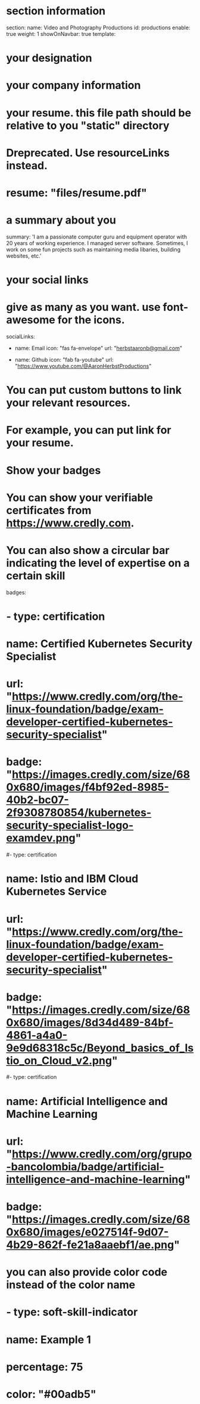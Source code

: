 # section information
section:
  name: Video and Photography Productions
  id: productions
  enable: true
  weight: 1
  showOnNavbar: true
  template: 

# your designation
# your company information

# your resume. this file path should be relative to you "static" directory
# Dreprecated. Use resourceLinks instead.
# resume: "files/resume.pdf"

# a summary about you
summary: 'I am a passionate computer guru and equipment operator with 20 years of working experience. I managed server software. Sometimes, I work on some fun projects such as maintaining media libaries, building websites, etc.'

# your social links
# give as many as you want. use font-awesome for the icons.
socialLinks:
- name: Email
  icon: "fas fa-envelope"
  url: "herbstaaronb@gmail.com"

- name: Github
  icon: "fab fa-youtube"
  url: "https://www.youtube.com/@AaronHerbstProductions"


# You can put custom buttons to link your relevant resources.
# For example, you can put link for your resume.


# Show your badges
# You can show your verifiable certificates from https://www.credly.com.
# You can also show a circular bar indicating the level of expertise on a certain skill
badges:
# - type: certification
#  name: Certified Kubernetes Security Specialist
#  url: "https://www.credly.com/org/the-linux-foundation/badge/exam-developer-certified-kubernetes-security-specialist"
#  badge: "https://images.credly.com/size/680x680/images/f4bf92ed-8985-40b2-bc07-2f9308780854/kubernetes-security-specialist-logo-examdev.png"

#- type: certification
#  name: Istio and IBM Cloud Kubernetes Service
#  url: "https://www.credly.com/org/the-linux-foundation/badge/exam-developer-certified-kubernetes-security-specialist"
#  badge: "https://images.credly.com/size/680x680/images/8d34d489-84bf-4861-a4a0-9e9d68318c5c/Beyond_basics_of_Istio_on_Cloud_v2.png"

#- type: certification
#  name: Artificial Intelligence and Machine Learning
#  url: "https://www.credly.com/org/grupo-bancolombia/badge/artificial-intelligence-and-machine-learning"
#  badge: "https://images.credly.com/size/680x680/images/e027514f-9d07-4b29-862f-fe21a8aaebf1/ae.png"

# you can also provide color code instead of the color name
# - type: soft-skill-indicator
#   name: Example 1
#   percentage: 75
#   color: "#00adb5"